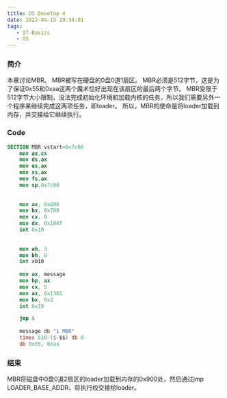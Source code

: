 ```yaml
---
title: OS Develop 4
date: 2022-04-15 19:34:01
tags:
   - IT-Basics
   - OS
---
```


### 简介
本章讨论MBR。
MBR被写在硬盘的0盘0道1扇区。
MBR必须是512字节，这是为了保证0x55和0xaa这两个魔术恰好出现在该扇区的最后两个字节。
MBR受限于512字节大小限制，没法完成初始化环境和加载内核的任务，所以我们需要另外一个程序来继续完成这两项任务，即loader。
所以，MBR的使命是将loader加载到内存，并交接给它继续执行。


### Code
```nasm
SECTION MBR vstart=0x7c00         
	mov ax,cs      
 	mov ds,ax
	mov es,ax
	mov ss,ax
	mov fs,ax
	mov sp,0x7c00
   
   
	mov ax, 0x600
	mov bx, 0x700
	mov cx, 0
	mov dx, 0x184f
	int 0x10
	
	
	mov ah, 3
	mov bh, 0
	int x010
	
	mov ax, message
	mov bp, ax
	mov cx, 5
	mov ax, 0x1301
	mov bx, 0x2
	int 0x10

	jmp $
	
	message db "1 MBR"
	times 510-($-$$) db 0
	db 0x55, 0xaa
```

### 结束
MBR将磁盘中0盘0道2扇区的loader加载到内存的0x900处，然后通过jmp LOADER_BASE_ADDR，将执行权交接给loader。
